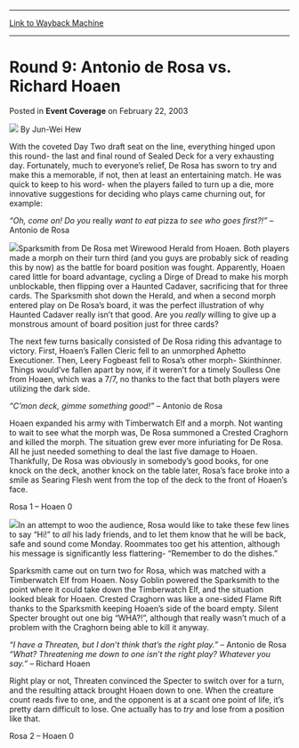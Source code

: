 
---
[Link to Wayback Machine](https://web.archive.org/web/20220818081242/https://magic.wizards.com/en/articles/archive/event-coverage/round-9-antonio-de-rosa-vs-richard-hoaen-2003-02-22)

[_metadata_:author]:- "Jun-Wei Hew"
[_metadata_:description]:- "With the coveted Day Two draft seat on the line, everything hinged upon this round- the last and final round of Sealed Deck for a very exhausting day. Fortunately, much to everyone’s relief, De Rosa has sworn to try and make this a memorable, if not, then at least an entertaining match. He was quick to keep to his word- when the players failed to turn up a die, more innovative"
[_metadata_:generator]:- "Drupal 7 (http://drupal.org)"
[_metadata_:node]:- "772701"
[_metadata_:publish_date]:- "2003-02-22"
[_metadata_:source]:- "div-main-content"
[_metadata_:title]:- "Round 9: Antonio de Rosa vs. Richard Hoaen"
[_metadata_:wayback_capture_timestamp]:- "2022-08-18 08:12:42"
[_metadata_:wayback_raw_url]:- "https://web.archive.org/web/20220818081242id_/https://magic.wizards.com/en/articles/archive/event-coverage/round-9-antonio-de-rosa-vs-richard-hoaen-2003-02-22"
[_metadata_:wayback_url]:- "https://magic.wizards.com/en/articles/archive/event-coverage/round-9-antonio-de-rosa-vs-richard-hoaen-2003-02-22"
---


Round 9: Antonio de Rosa vs. Richard Hoaen
==========================================



 Posted in **Event Coverage**
 on February 22, 2003 






![](https://media.magic.wizards.com/styles/auth_small/public/images/person/Jun-Wei-2.jpg)
By Jun-Wei Hew











With the coveted Day Two draft seat on the line, everything hinged upon this round- the last and final round of Sealed Deck for a very exhausting day. Fortunately, much to everyone’s relief, De Rosa has sworn to try and make this a memorable, if not, then at least an entertaining match. He was quick to keep to his word- when the players failed to turn up a die, more innovative suggestions for deciding who plays came churning out, for example:

*“Oh, come on! Do you* really *want to eat* pizza *to see who goes first?!”* – Antonio de Rosa

![](https://media.magic.wizards.com/image_legacy_migration/sideboard/images/gpbos03/a950.jpg)Sparksmith from De Rosa met Wirewood Herald from Hoaen. Both players made a morph on their turn third (and you guys are probably sick of reading this by now) as the battle for board position was fought. Apparently, Hoaen cared little for board advantage, cycling a Dirge of Dread to make his morph unblockable, then flipping over a Haunted Cadaver, sacrificing that for three cards. The Sparksmith shot down the Herald, and when a second morph entered play on De Rosa’s board, it was the perfect illustration of why Haunted Cadaver really isn’t that good. Are you *really* willing to give up a monstrous amount of board position just for three cards?

The next few turns basically consisted of De Rosa riding this advantage to victory. First, Hoaen’s Fallen Cleric fell to an unmorphed Aphetto Executioner. Then, Leery Fogbeast fell to Rosa’s other morph- Skinthinner. Things would’ve fallen apart by now, if it weren’t for a timely Soulless One from Hoaen, which was a 7/7, no thanks to the fact that both players were utilizing the dark side.

*“C’mon deck, gimme something good!”* – Antonio de Rosa

Hoaen expanded his army with Timberwatch Elf and a morph. Not wanting to wait to see what the morph was, De Rosa summoned a Crested Craghorn and killed the morph. The situation grew ever more infuriating for De Rosa. All he just needed something to deal the last five damage to Hoaen. Thankfully, De Rosa was obviously in somebody’s good books, for one knock on the deck, another knock on the table later, Rosa’s face broke into a smile as Searing Flesh went from the top of the deck to the front of Hoaen’s face.

Rosa 1 – Hoaen 0

![](https://media.magic.wizards.com/image_legacy_migration/sideboard/images/gpbos03/a951.jpg)In an attempt to woo the audience, Rosa would like to take these few lines to say “Hi!” to *all* his lady friends, and to let them know that he will be back, safe and sound come Monday. Roommates too get his attention, although his message is significantly less flattering- “Remember to do the dishes.”

Sparksmith came out on turn two for Rosa, which was matched with a Timberwatch Elf from Hoaen. Nosy Goblin powered the Sparksmith to the point where it could take down the Timberwatch Elf, and the situation looked bleak for Hoaen. Crested Craghorn was like a one-sided Flame Rift thanks to the Sparksmith keeping Hoaen’s side of the board empty. Silent Specter brought out one big “WHA?!”, although that really wasn’t much of a problem with the Craghorn being able to kill it anyway.

*“I have a Threaten, but I don’t think that’s the right play.”* – Antonio de Rosa  
*“What? Threatening me down to one isn’t the right play? Whatever you say.”* – Richard Hoaen

Right play or not, Threaten convinced the Specter to switch over for a turn, and the resulting attack brought Hoaen down to one. When the creature count reads five to one, and the opponent is at a scant one point of life, it’s pretty darn difficult to lose. One actually has to *try* and lose from a position like that.

Rosa 2 – Hoaen 0







